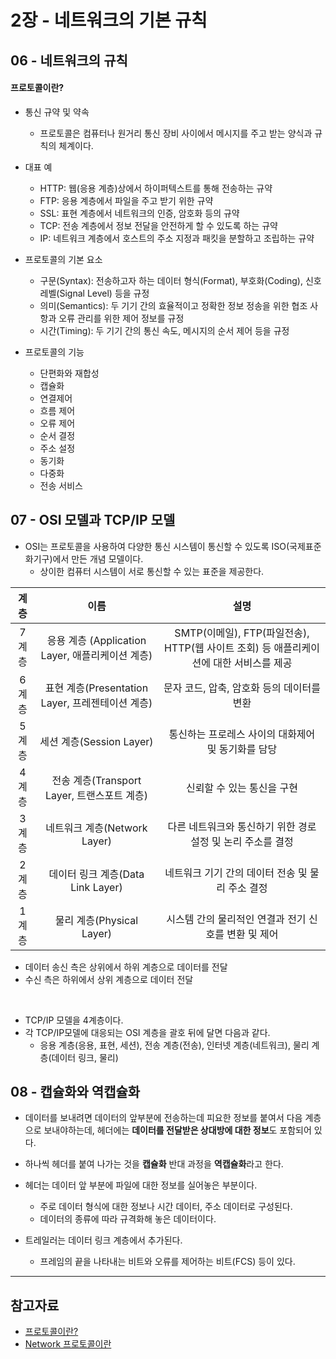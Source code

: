 # 2장 - 네트워크의 기본 규칙

## 06 - 네트워크의 규칙

#### 프로토콜이란?

- 통신 규약 및 약속

  - 프로토콜은 컴퓨터나 원거리 통신 장비 사이에서 메시지를 주고 받는 양식과 규칙의 체계이다.

- 대표 예

  - HTTP: 웹(응용 계층)상에서 하이퍼텍스트를 통해 전송하는 규약
  - FTP: 응용 계층에서 파일을 주고 받기 위한 규약
  - SSL: 표현 계층에서 네트워크의 인증, 암호화 등의 규약
  - TCP: 전송 계층에서 정보 전달을 안전하게 할 수 있도록 하는 규약
  - IP: 네트워크 계층에서 호스트의 주소 지정과 패킷을 분할하고 조립하는 규약

- 프로토콜의 기본 요소

  - 구문(Syntax): 전송하고자 하는 데이터 형식(Format), 부호화(Coding), 신호 레벨(Signal Level) 등을 규정
  - 의미(Semantics): 두 기기 간의 효율적이고 정확한 정보 정송을 위한 협조 사항과 오류 관리를 위한 제어 정보를 규정
  - 시간(Timing): 두 기기 간의 통신 속도, 메시지의 순서 제어 등을 규정

- 프로토콜의 기능
  - 단편화와 재합성
  - 캡슐화
  - 연결제어
  - 흐름 제어
  - 오류 제어
  - 순서 결정
  - 주소 설정
  - 동기화
  - 다중화
  - 전송 서비스

## 07 - OSI 모델과 TCP/IP 모델

- OSI는 프로토콜을 사용하여 다양한 통신 시스템이 통신할 수 있도록 ISO(국제표준화기구)에서 만든 개념 모델이다.
  - 상이한 컴퓨터 시스템이 서로 통신할 수 있는 표준을 제공한다.

| 계층  |                       이름                       |                                          설명                                          |
| :---: | :----------------------------------------------: | :------------------------------------------------------------------------------------: |
| 7계층 | 응용 계층 (Application Layer, 애플리케이션 계층) | SMTP(이메일), FTP(파일전송), HTTP(웹 사이트 조회) 등 애플리케이션에 대한 서비스를 제공 |
| 6계층 | 표현 계층(Presentation Layer, 프레젠테이션 계층) |                       문자 코드, 압축, 암호화 등의 데이터를 변환                       |
| 5계층 |             세션 계층(Session Layer)             |                   통신하는 프로레스 사이의 대화제어 및 동기화를 담당                   |
| 4계층 |   전송 계층(Transport Layer, 트랜스포트 계층)    |                               신뢰할 수 있는 통신을 구현                               |
| 3계층 |           네트워크 계층(Network Layer)           |              다른 네트워크와 통신하기 위한 경로 설정 및 논리 주소를 결정               |
| 2계층 |        데이터 링크 계층(Data Link Layer)         |                    네트워크 기기 간의 데이터 전송 및 물리 주소 결정                    |
| 1계층 |            물리 계층(Physical Layer)             |                  시스템 간의 물리적인 연결과 전기 신호를 변환 및 제어                  |

- 데이터 송신 측은 상위에서 하위 계층으로 데이터를 전달
- 수신 측은 하위에서 상위 계층으로 데이터 전달

<br />

- TCP/IP 모델을 4계층이다.
- 각 TCP/IP모델에 대응되는 OSI 계층을 괄호 뒤에 달면 다음과 같다.
  - 응용 계층(응용, 표현, 세션), 전송 계층(전송), 인터넷 계층(네트워크), 물리 계층(데이터 링크, 물리)

## 08 - 캡슐화와 역캡슐화

- 데이터를 보내려면 데이터의 앞부분에 전송하는데 피요한 정보를 붙여서 다음 계층으로 보내야하는데, 헤더에는 **데이터를 전달받은 상대방에 대한 정보**도 포함되어 있다.
- 하나씩 헤더를 붙여 나가는 것을 **캡슐화** 반대 과정을 **역캡슐화**라고 한다.

- 헤더는 데이터 앞 부분에 파일에 대한 정보를 실어놓은 부분이다.

  - 주로 데이터 형식에 대한 정보나 시간 데이터, 주소 데이터로 구성된다.
  - 데이터의 종류에 따라 규격화해 놓은 데이터이다.

- 트레일러는 데이터 링크 계층에서 추가된다.
  - 프레임의 끝을 나타내는 비트와 오류를 제어하는 비트(FCS) 등이 있다.

---

## 참고자료

- [프로토콜이란?](https://computer-science-student.tistory.com/377)
- [Network 프로토콜이란](https://fomaios.tistory.com/entry/Network-%ED%94%84%EB%A1%9C%ED%86%A0%EC%BD%9CProtocol%EC%9D%B4%EB%9E%80-What-is-a-protocol)
